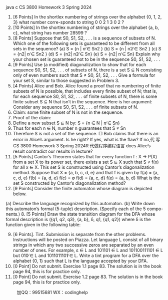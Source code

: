 java c
CS 3800
Homework 3
Spring 2024
1. [6 Points] In the shortlex numbering of strings over the alphabet {0, 1, 2, 3} what number corre-sponds to string 0 0 2 1 3 0 2 ?
2. [10 Points] In the shortlex numbering of strings over the alphabet {a, b, c}, what string has number 28599 ?
3. [8 Points] Suppose that S0, S1, S2, . . . is a sequence of subsets of N. Which one of the following sets is guaranteed to be different from all sets in the sequence?
(a) S = {n | n ̸∈ Sn2 }
(b) S = {n | n2 ̸∈ Sn2 }
(c) S = {n2| n ̸∈ Sn2 }
(d) S = {n2| n2 ̸∈ Sn}
(e) S = {n2| n ̸∈ Sn}
Explain why your chosen set is guaranteed not to be in the sequence S0, S1, S2, . . .
4. [9 Points] Use (a modified) diagonalization to show that for each sequence S0, S1, S2, . . . of subsets of N, there is a set S ⊆ N consisting only of even numbers such that
S ≠ S0, S1, S2, . . .
Give a formula for your set S, similar to those suggested in Problem 3.
5. [4 Points] Alice and Bob. Alice found a proof that no numbering of finite subsets of N is possible, that includes every finite subset of N; that is, for each sequence S0, S1, S2, . . . of finite subsets of N, there is some finite subset S ⊆ N that isn’t in the sequence. Here is her argument:
Consider any sequence S0, S1, S2, . . . of finite subsets of N.
1. Claim: some finite subset of N is not in the sequence.
2. Proof of the claim:
3. Define a new subset S ⊆ N by:
S = {n ∈ N | n ̸∈ Sn}
4. Thus for each n ∈ N, number n guarantees that S ≠ Sn
5. Therefore S is not a set of the sequence. □
Bob claims that there is an error in Alice’s argument. Is he right? If yes, what is the flaw? If no,代 写CS 3800 Homework 3 Spring 2024R
代做程序编程语言 does Alice’s result contradict our results in lecture?
6. [5 Points] Cantor’s Theorem states that for every function f : X → P(X) from a set X to its power set, there exists a set S ⊆ X such that S ≠ f(x) for all x ∈ X. This set S is constructed using Cantor’s diagonalization method.
Suppose that X = {a, b, c, d, e} and that f is given by
f(a) = {a, c, d, e}
f(b) = {a, d, e}
f(c) = ∅
f(d) = {a, c, d}
f(e) = {a, b, d}
What is the set S constructed by Cantor’s diagonalization method?
7. [9 Points] Consider the finite automaton whose diagram is depicted below.

(a) Describe the language recognized by this automaton.
(b) Write down this automaton’s formal (5-tuple) description. (Specify each of the 5 compo-nents.)
8. [5 Points] Draw the state transition diagram for the DFA whose formal description is
({q1, q2, q3}, {a, b}, δ, q1, {q1, q2})
where δ is the function given in the following table:

9. [6 Points]. Tint. Submission is separate from the other problems. Instructions will be posted on Piazza. Let language L consist of all binary strings in which any two successive zeros are separated by an even number of ones. For example, ε ∈ L and 101101 ∈ L and 101100111101 ∈ L but 010 ̸∈ L and 1011011101 ̸∈ L. Write a tint program for a DFA over the alphabet {0, 1} such that L is the language accepted by your DFA.
10. [0 Point] Do not submit. Exercise 1.1 page 83. The solution is in the book page 94, this is for practice only.
11. [0 Point] Do not submit. Exercise 1.2 page 83. The solution is in the book page 94, this is for practice only.









         
加QQ：99515681  WX：codinghelp
